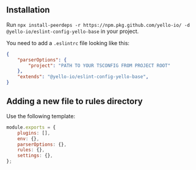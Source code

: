 
## Installation
Run `npx install-peerdeps -r https://npm.pkg.github.com/yello-io/ -d @yello-io/eslint-config-yello-base` in your project.

You need to add a `.eslintrc` file looking like this:

```JSON
{
	"parserOptions": {
		"project": "PATH TO YOUR TSCONFIG FROM PROJECT ROOT"
	},
	"extends": "@yello-io/eslint-config-yello-base",
}
```

## Adding a new file to rules directory
Use the following template:

```javascript 
module.exports = {
	plugins: [],
	env: {},
	parserOptions: {},
	rules: {},
	settings: {},
};
```
